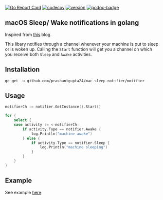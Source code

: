[![Go Report Card](https://goreportcard.com/badge/github.com/prashantgupta24/mac-sleep-notifier)](https://goreportcard.com/report/github.com/prashantgupta24/mac-sleep-notifier) [![codecov](https://codecov.io/gh/prashantgupta24/mac-sleep-notifier/branch/master/graph/badge.svg)](https://codecov.io/gh/prashantgupta24/mac-sleep-notifier) [![version][version-badge]][RELEASES] [![godoc-badge][godoc-badge]][godoc-link]

## macOS Sleep/ Wake notifications in golang

Inspired from [this](https://nicolai86.eu/blog/2017/12/sleep-wake-notifications-in-go/) blog.

This libary notifies through a channel whenever your machine is put to sleep or is woken up. Calling the `Start` function will get you a channel on which you receive both `Sleep` and `Awake` activities.

## Installation

`go get -u github.com/prashantgupta24/mac-sleep-notifier/notifier`

## Usage

```go
notifierCh := notifier.GetInstance().Start()

for {
	select {
	case activity := <-notifierCh:
		if activity.Type == notifier.Awake {
			log.Println("machine awake")
		} else {
			if activity.Type == notifier.Sleep {
				log.Println("machine sleeping")
			}
		}
	}
}
```
## Example
See example [here](https://github.com/prashantgupta24/mac-sleep-notifier/blob/master/example/example.go)

[godoc-badge]: https://img.shields.io/badge/godoc-reference-blue.svg
[godoc-link]: https://godoc.org/github.com/prashantgupta24/mac-sleep-notifier/notifier

[version-badge]: https://img.shields.io/github/release/prashantgupta24/mac-sleep-notifier.svg
[RELEASES]: https://github.com/prashantgupta24/mac-sleep-notifier/releases
